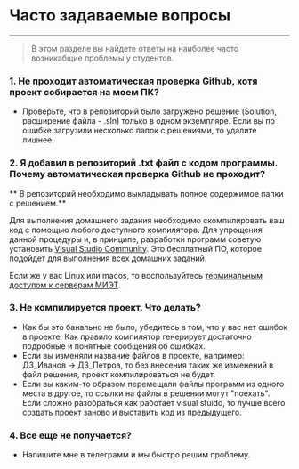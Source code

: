 # Часто задаваемые вопросы
---

> В этом разделе вы найдете ответы на наиболее часто возникабщие проблемы у студентов.

### 1. Не проходит автоматическая проверка Github, хотя проект собирается на моем ПК?

  - Проверьте, что в репозиторий было загружено решение (Solution, расширение файла - .sln) только в одном экземпляре. Если вы по ошибке загрузили несколько папок с решениями, то удалите лишнее.

### 2. Я добавил в репозиторий .txt файл с кодом программы. Почему автоматическая проверка Github не проходит?
** В репозиторий необходимо выкладывать полное содержимое папки с решением.**

Для выполнения домашнего задания необходимо скомпилировать ваш код с помощью любого доступного компилятора. Для упрощения данной процедуры и, в принципе, разработки программ советую установить [Visual Studio Community](https://visualstudio.microsoft.com/ru/thank-you-downloading-visual-studio/?sku=Community&rel=16). 
Это бесплатный ПО, которое подойдет для выполнения всех домашних заданий.

Если же у вас Linux или macos, то воспользуйтесь [терминальным доступом к серверам МИЭТ](remote%20desktop.md).

### 3. Не компилируется проект. Что делать?

- Как бы это банально не было, убедитесь в том, что у вас нет ошибок в проекте. Как правило компилятор генерирует достаточно подробные и понятные сообщения об ошибках.
- Если вы изменяли название файлов в проекте, например: ДЗ_Иванов -> ДЗ_Петров, то без внесения таких же изменений в файл решения, проект компилироваться не будет.
- Если вы каким-то образом перемещали файлы программ из одного места в другое, то ссылки на файлы в решении могут "поехать". Если сложно разобраться как работает visual stuido, то лучше всего создать проект заново и выставить код из предыдущего.

### 4. Все еще не получается?

- Напишите мне в телеграмм и мы быстро решим проблему.
